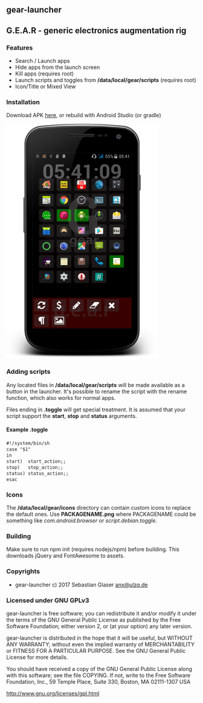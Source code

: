 ## gear-launcher
## G.E.A.R - generic electronics augmentation rig

### Features
  - Search / Launch apps
  - Hide apps from the launch screen
  - Kill apps (requires root)
  - Launch scripts and toggles from **/data/local/gear/scripts** (requires root)
  - Icon/Title or Mixed View

### Installation
  Download APK [here](https://github.com/hakt0r/gear-launcher/releases/), or rebuild with Android Studio (or gradle)

  ![screenshot](https://raw.githubusercontent.com/hakt0r/gear-launcher/master/img/screenshot.png)

### Adding scripts
  Any located files in **/data/local/gear/scripts** will be made available
  as a button in the launcher. It's possible to rename the script with the
  rename function, which also works for normal apps.

  Files ending in **.toggle** will get special treatment. It is assumed that
  your script support the **start**, **stop** and **status** arguments.

#### Example **.toggle**

    #!/system/bin/sh
    case "$1"
    in
    start)  start_action;;
    stop)   stop_action;;
    status) status_action;;
    esac


### Icons
  The **/data/local/gear/icons** directory can contain custom icons to replace
  the default ones. Use **PACKAGENAME.png** where PACKAGENAME could be
  something like *com.android.browser* or *script.debian.toggle*.

### Building
  Make sure to run npm init (requires nodejs/npm) before building.
  This downloads jQuery and FontAwesome to assets.

### Copyrights
  * gear-launcher  c) 2017  Sebastian Glaser <anx@ulzq.de>

### Licensed under GNU GPLv3

gear-launcher is free software; you can redistribute it and/or modify
it under the terms of the GNU General Public License as published by
the Free Software Foundation; either version 2, or (at your option)
any later version.

gear-launcher is distributed in the hope that it will be useful,
but WITHOUT ANY WARRANTY; without even the implied warranty of
MERCHANTABILITY or FITNESS FOR A PARTICULAR PURPOSE.  See the
GNU General Public License for more details.

You should have received a copy of the GNU General Public License
along with this software; see the file COPYING.  If not, write to
the Free Software Foundation, Inc., 59 Temple Place, Suite 330,
Boston, MA 02111-1307 USA

http://www.gnu.org/licenses/gpl.html
